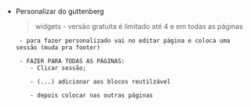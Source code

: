 - Personalizar do guttenberg
    > widgets
       - versão gratuita é limitado até 4 e em todas as páginas

       - para fazer personalizado vai no editar página e coloca uma sessão (muda pra footer)

       - FAZER PARA TODAS AS PÁGINAS:
          - Clicar sessão;

          - (...) adicionar aos blocos reutilzável
          
          - depois colocar nas outras páginas